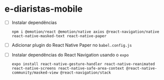 # e-diaristas-mobile

- [ ]  Instalar dependências
    
    `npm i @emotion/react @emotion/native axios @react-navigation/native react-native-masked-text react-native-paper`
    
- [ ]  Adicionar plugin do React Native Paper no `babel.config.js`
- [ ]  Instalar dependências do React Navigation usando o `expo`
    
    `expo install react-native-gesture-handler react-native-reanimated react-native-screens react-native-safe-area-context @react-native-community/masked-view @react-navigation/stack`
